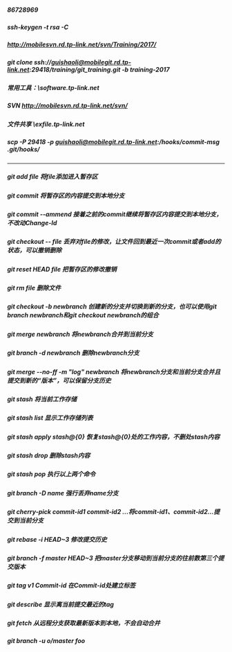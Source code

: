 ##### 86728969
##### ssh-keygen -t rsa -C
##### http://mobilesvn.rd.tp-link.net/svn/Training/2017/
##### git clone ssh://guishaoli@mobilegit.rd.tp-link.net:29418/training/git_training.git -b training-2017
 
 
##### 常用工具：\\software.tp-link.net
##### SVN http://mobilesvn.rd.tp-link.net/svn/
##### 文件共享 \\exfile.tp-link.net
 
##### scp -P 29418 -p guishaoli@mobilegit.rd.tp-link.net:/hooks/commit-msg .git/hooks/
 

---------
##### git add file    将file添加进入暂存区
##### git commit     将暂存区的内容提交到本地分支
##### git commit --ammend 接着之前的commit继续将暂存区内容提交到本地分支，不改动Change-Id
##### git checkout -- file 丢弃对file的修改，让文件回到最近一次commit或者add的状态，可以撤销删除
##### git reset HEAD file 把暂存区的修改撤销
##### git rm file 删除文件
##### git checkout -b newbranch 创建新的分支并切换到新的分支，也可以使用git branch newbranch和git checkout newbranch的组合
##### git merge newbranch 将newbranch合并到当前分支
##### git branch -d newbranch 删除newbranch分支
##### git merge --no-ff -m "log" newbranch 将newbranch分支和当前分支合并且提交到新的“版本”，可以保留分支历史
##### git stash 将当前工作存储
##### git stash list 显示工作存储列表
##### git stash apply  stash@{0} 恢复stash@{0}处的工作内容，不删处stash内容
##### git stash drop 删除stash内容
##### git stash pop 执行以上两个命令
##### git branch -D name 强行丢弃name分支
##### git cherry-pick commit-id1 commit-id2 ...将commit-id1、commit-id2...提交到当前分支 
##### git rebase -i HEAD~3 修改提交历史
##### git branch -f master HEAD~3 把master分支移动到当前分支的往前数第三个提交版本
##### git tag v1 Commit-id 在Commit-id处建立标签
##### git describe 显示离当前提交最近的tag
##### git fetch 从远程分支获取最新版本到本地，不会自动合并
##### git branch -u o/master foo 
